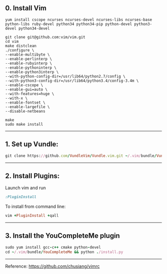 ## 0. Install Vim
```console
yum install cscope ncurses ncurses-devel ncurses-libs ncurses-base python-libs ruby-devel python34 python34-pip python-devel python3-devel python34-devel

git clone git@github.com:vim/vim.git
cd vim
make distclean
./configure \
--enable-multibyte \
--enable-perlinterp \
--enable-rubyinterp \
--enable-pythoninterp \
--enable-python3interp \
--with-python-config-dir=/usr/lib64/python2.7/config \
--with-python3-config-dir=/usr/lib64/python3.4/config-3.4m \
--enable-cscope \
--enable-gui=auto \
--with-features=huge \
--with-x \
--enable-fontset \
--enable-largefile \
--disable-netbeans

make
sudo make install
```
----
## 1. Set up Vundle:
```ruby
git clone https://github.com/VundleVim/Vundle.vim.git ~/.vim/bundle/Vundle.vim
```
----
## 2. Install Plugins:

Launch vim and run 
```ruby
:PluginInstall
```
To install from command line: 
```ruby
vim +PluginInstall +qall
```
----
## 3. Install the YouCompleteMe plugin
```ruby
sudo yum install gcc-c++ cmake python-devel
cd ~/.vim/bundle/YouCompleteMe && python ./install.py
```

----
Reference:
https://github.com/chusiang/vimrc

